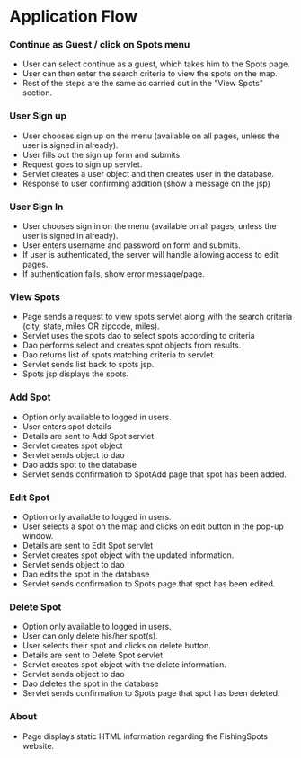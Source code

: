 # Application Flow

### Continue as Guest / click on Spots menu

- User can select continue as a guest, which takes him to the Spots page. 
- User can then enter the search criteria to view the spots on the map. 
- Rest of the steps are the same as carried out in the "View Spots" section.

### User Sign up

- User chooses sign up on the menu (available on all pages, unless the user 
is signed in already).
- User fills out the sign up form and submits.
- Request goes to sign up servlet.
- Servlet creates a user object and then creates user in the database.
- Response to user confirming addition (show a message on the jsp)

### User Sign In

- User chooses sign in on the menu (available on all pages, unless the user 
is signed in already).
- User enters username and password on form and submits. 
- If user is authenticated, the server will handle allowing access to edit 
pages. 
- If authentication fails, show error message/page.


### View Spots

- Page sends a request to view spots servlet along with the search criteria 
(city, state, miles OR zipcode, miles).
- Servlet uses the spots dao to select spots according to criteria
- Dao performs select and creates spot objects from results.
- Dao returns list of spots matching criteria to servlet.
- Servlet sends list back to spots  jsp.
- Spots jsp displays the spots.


### Add Spot

- Option only available to logged in users.
- User enters spot  details
- Details are sent to Add Spot  servlet
- Servlet creates spot  object
- Servlet sends object to dao
- Dao adds spot to the database
- Servlet sends confirmation to SpotAdd page that spot has been added.

### Edit Spot 

- Option only available to logged in users.
- User selects a spot on the map and clicks on edit button in the pop-up window. 
- Details are sent to Edit Spot  servlet
- Servlet creates spot  object with the updated information.
- Servlet sends object to dao
- Dao edits the spot in the database
- Servlet sends confirmation to Spots page that spot has been edited.


### Delete Spot 

- Option only available to logged in users.
- User can only delete his/her spot(s). 
- User selects their spot and clicks on delete button. 
- Details are sent to Delete Spot  servlet
- Servlet creates spot  object with the delete information.
- Servlet sends object to dao
- Dao deletes the spot in the database
- Servlet sends confirmation to Spots page that spot has been deleted.

### About

- Page displays static HTML information regarding the FishingSpots website.

